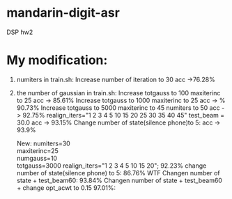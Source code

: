 # mandarin-digit-asr
DSP hw2
# My modification:
1. numiters in train.sh:
    Increase number of iteration to 30
    acc ->76.28%
2. the number of gaussian in train.sh:
    Increase totgauss to 100
    maxiterinc to 25
    acc -> 85.61%
    Increase totgauss to 1000
    maxiterinc to 25
    acc -> % 90.73%
    Increase totgauss to 5000
    maxiterinc to 45
    numiters to 50
    acc -> 92.75%
    realign_iters="1 2 3 4 5 10 15 20 25 30 35 40 45"
    test_beam = 30.0
    acc -> 93.15%
    Change number of state(silence phone)to 5:
    acc -> 93.9%

    New:
    numiters=30                                   
    maxiterinc=25                                 
    numgauss=10                                   
    totgauss=3000
    realign_iters="1 2 3 4 5 10 15 20";
    92.23%
    change number of state(silence phone) to 5:
    86.76% WTF
    Changen number of state + test_beam60:
    93.84%
    Changen number of state + test_beam60 + change opt_acwt to 0.15
    97.01%:

